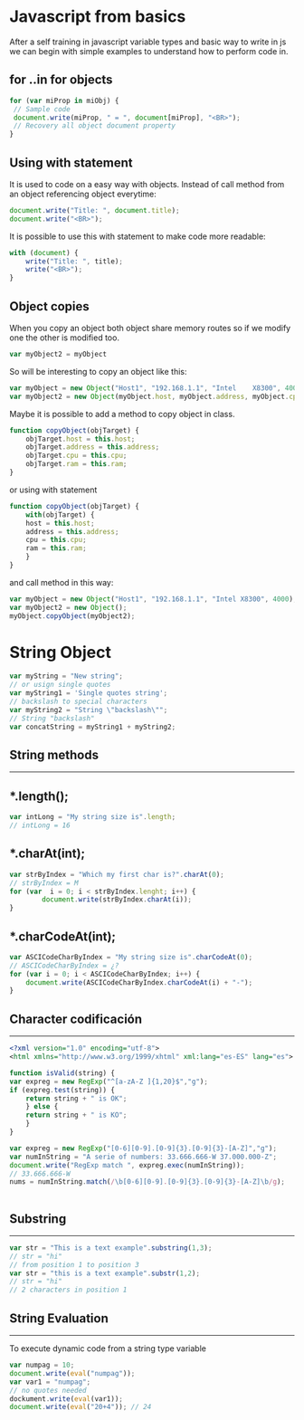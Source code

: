Javascript from basics
======================

After a self training in javascript variable types and basic way to write in js we can begin with simple examples to understand how to perform code in.


for ..in for objects
--------------------

```js
for (var miProp in miObj) {
 // Sample code 
 document.write(miProp, " = ", document[miProp], "<BR>");
 // Recovery all object document property 
}
```

Using with statement
--------------

It is used to code on a easy way with objects. Instead of call method from an object referencing object everytime:

```js
document.write("Title: ", document.title);
document.write("<BR>");
```

It is possible to use this with statement to make code more readable:

```js
with (document) {
    write("Title: ", title);
    write("<BR>");
}
```

Object copies
-------------

When you copy an object both object share memory routes so if we modify one the other is modified too.

```js
var myObject2 = myObject
```

So will be interesting to copy an object like this:

```js
var myObject = new Object("Host1", "192.168.1.1", "Intel    X8300", 4000);
var myObject2 = new Object(myObject.host, myObject.address, myObject.cpu, myObject.ram);
```

Maybe it is possible to add a method to copy object in class.

```js
function copyObject(objTarget) {
    objTarget.host = this.host;
    objTarget.address = this.address;
    objTarget.cpu = this.cpu;
    objTarget.ram = this.ram;
}
```

or using with statement

```js
function copyObject(objTarget) {
    with(objTarget) {
    host = this.host;
    address = this.address;
    cpu = this.cpu;
    ram = this.ram;
    }
}
```

and call method in this way:

```js
var myObject = new Object("Host1", "192.168.1.1", "Intel X8300", 4000);
var myObject2 = new Object();
myObject.copyObject(myObject2);
```

String Object
=============

```js
var myString = "New string";
// or usign single quotes
var myString1 = 'Single quotes string';
// backslash to special characters
var myString2 = "String \"backslash\"";
// String "backslash"
var concatString = myString1 + myString2; 
```

String methods
--------------
--------------

*.length();
-----------

```js
var intLong = "My string size is".length;
// intLong = 16
```

*.charAt(int);
--------------

```js
var strByIndex = "Which my first char is?".charAt(0);
// strByIndex = M
for (var  i = 0; i < strByIndex.lenght; i++) {
        document.write(strByIndex.charAt(i));
}
```

*.charCodeAt(int);
------------------

```js
var ASCICodeCharByIndex = "My string size is".charCodeAt(0);
// ASCICodeCharByIndex = ¿?
for (var i = 0; i < ASCICodeCharByIndex; i++) {
    document.write(ASCICodeCharByIndex.charCodeAt(i) + "-");
}
```

Character codificación
----------------------
----------------------

```xml
<?xml version="1.0" encoding="utf-8">
<html xmlns="http://www.w3.org/1999/xhtml" xml:lang="es-ES" lang="es">
```

```js
function isValid(string) {
var expreg = new RegExp("^[a-zA-Z ]{1,20}$","g");
if (expreg.test(string)) {
    return string + " is OK";
    } else {
    return string + " is KO";
    }
}
```

```js
var expreg = new RegExp("[0-6][0-9].[0-9]{3}.[0-9]{3}-[A-Z]","g");
var numInString = "A serie of numbers: 33.666.666-W 37.000.000-Z";
document.write("RegExp match ", expreg.exec(numInString));
// 33.666.666-W
nums = numInString.match(/\b[0-6][0-9].[0-9]{3}.[0-9]{3}-[A-Z]\b/g);
 

```
Substring
---------
---------

```js
var str = "This is a text example".substring(1,3);
// str = "hi"
// from position 1 to position 3
var str = "this is a text example".substr(1,2);
// str = "hi"
// 2 characters in position 1
```

String Evaluation
-----------------
-----------------

To execute dynamic code from a string type variable

```js
var numpag = 10;
document.write(eval("numpag"));
var var1 = "numpag";
// no quotes needed
dockument.write(eval(var1)); 
document.write(eval("20+4")); // 24
```